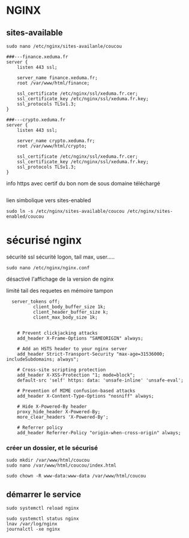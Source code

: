 # NGINX
## sites-available
```
sudo nano /etc/nginx/sites-availanle/coucou
```
```
###---finance.xeduma.fr
server {
    listen 443 ssl;

    server_name finance.xeduma.fr;
    root /var/www/html/finance;

    ssl_certificate /etc/nginx/ssl/xeduma.fr.cer;
    ssl_certificate_key /etc/nginx/ssl/xeduma.fr.key;
    ssl_protocols TLSv1.3;
}

###---crypto.xeduma.fr
server {
    listen 443 ssl;

    server_name crypto.xeduma.fr;
    root /var/www/html/crypto;

    ssl_certificate /etc/nginx/ssl/xeduma.fr.cer;
    ssl_certificate_key /etc/nginx/ssl/xeduma.fr.key;
    ssl_protocols TLSv1.3;
}
```

info https avec certif du bon nom de sous domaine téléchargé
```

```
lien simbolique vers sites-enabled
```
sudo ln -s /etc/nginx/sites-available/coucou /etc/nginx/sites-enabled/coucou
```

# sécurisé nginx
sécurité ssl
sécurité logon, tail max, user.....
```
sudo nano /etc/nginx/nginx.conf
```
désactivé l'affichage de la version de nginx

limité tail des requetes en mémoire tampon

```
  server_tokens off;
          client_body_buffer_size 1k;
          client_header_buffer_size k;
          client_max_body_size 1k;


    # Prevent clickjacking attacks
    add_header X-Frame-Options "SAMEORIGIN" always;

    # Add an HSTS header to your nginx server
    add_header Strict-Transport-Security "max-age=31536000; includeSubdomains; always";

    # Cross-site scripting protection
    add_header X-XSS-Protection "1; mode=block";
    default-src 'self' https: data: 'unsafe-inline' 'unsafe-eval';

    # Prevention of MIME confusion-based attacks
    add_header X-Content-Type-Options "nosniff" always;

    # Hide X-Powered-By header
    proxy_hide_header X-Powered-By;
    more_clear_headers 'X-Powered-By';

    # Referrer policy
    add_header Referrer-Policy "origin-when-cross-origin" always;
```

### créer un dossier, et le sécurisé
```
sudo mkdir /var/www/html/coucou
sudo nano /var/www/html/coucou/index.html
```
```
sudo chown -R www-data:www-data /var/www/html/coucou
```


## démarrer le service
```
sudo systemctl reload nginx

sudo systemctl status nginx
lnav /var/log/nginx
journalctl -xe nginx
```
